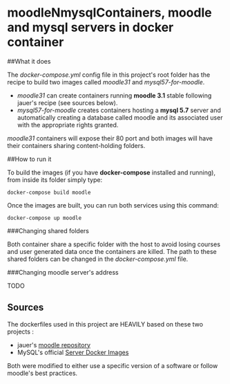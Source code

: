 # moodleNmysqlContainers, moodle and mysql servers in docker container

##What it does

The *docker-compose.yml* config file in this project's root folder has the recipe to build two images called *moodle31* and *mysql57-for-moodle*.
- *moodle31* can create containers running **moodle 3.1** stable following jauer's recipe (see sources below).
- *mysql57-for-moodle* creates containers hosting a **mysql 5.7** server and automatically creating a database called moodle and its associated user with the appropriate rights granted.

*moodle31* containers will expose their 80 port and both images will have their containers sharing content-holding folders.


##How to run it

To build the images (if you have **docker-compose** installed and running), from inside its folder simply type:
```
docker-compose build moodle
```

Once the images are built, you can run both services using this command:
```
docker-compose up moodle
```

###Changing shared folders

Both container share a specific folder with the host to avoid losing courses and user generated data once the containers are killed.
The path to these shared folders can be changed in the *docker-compose.yml* file.
 

###Changing moodle server's address

TODO

## Sources

The dockerfiles used in this project are HEAVILY based on these two projects :

* jauer's [moodle repository](https://hub.docker.com/r/jauer/moodle/)
* MySQL's official [Server Docker Images](https://github.com/mysql/mysql-docker)

Both were modified to either use a specific version of a software or follow moodle's best practices.
